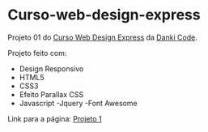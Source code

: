 # Curso-web-design-express

Projeto 01 do [Curso Web Design Express](https://cursos.dankicode.com/campus/curso-web-design-express) da [Danki Code](https://cursos.dankicode.com/).

Projeto feito com: 
- Design Responsivo
- HTML5
- CSS3
- Efeito Parallax CSS
- Javascript
 -Jquery
 -Font Awesome

Link para a página:  [Projeto 1](https://marcelo-rafael.github.io/curso-web-design-express/)
